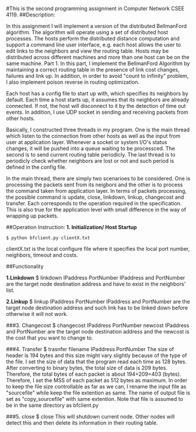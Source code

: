 #This is the second programming assignment in Computer Network CSEE 4119. 
##Description:

In this assignment  I will implement a version of the distributed Bellman­Ford algorithm. The algorithm will operate using a set of distributed host processes. The hosts perform the distributed distance computation and support a command line user interface, e.g. each host allows the user to edit links to the neighbors and view the routing table. Hosts may be distributed across different machines and more than one host can be on the same machine.
Part 1.
​In this part, I implement the BellmanFord Algorithm by maintaining a correct routing table in the presence of link cost changes, failures and link up. In addition, in order to avoid "count to infinity" problem, I also implement poison reverse in routing optimization. 

Each host has a config file to start up with, which specifies its neighbors by default. Each time a host starts up, it assumes that its neighbors are already connected. If not, the host will disconnect to it by the detection of time out events. In addition, I use UDP socket in sending and receiving packets from other hosts. 

Basically, I constructed three threads in my program. One is the main thread which listen to the connection from other hosts as well as the input from user at application layer. Whenever a socket or system I/O's status changes, it will be pushed into a queue waiting to be processced.  The second is to send current routing table periodicly. The last thread is to periodicly check whether neighbors are lost or not and such period is defined in the config file. 

In the main thread, there are simply two scenarioes to be considered. One is processing the packets sent from its neigbors and the other is to process the command taken from application layer. In terms of packets processing, the possible command is update, close, linkdown, linkup, changecost and transfer. Each corresponds to the operation required in the specification. This is also true for the application level with small difference in the way of wrapping up packets. 


##Operation Instruction:
**1. Initialization/ Host Startup**
```
$ python bfclient.py clientX.txt
```
clientX.txt is the local configure file where it specifies the local port number, neighbors, timeout and costs.

##Functionality 	

**1.Linkdown**
$ linkdown IPaddress PortNumber
IPaddress and PortNumber are the target node destination address and have to exist in the neighbors' list. 

**2.Linkup**
$ linkup IPaddress PortNumber
IPaddress and PortNumber are the target node destination address and such link has to be linked down before otherwise it will not work.

###3. Changecost
$ changecost IPaddress PortNumber newcost
IPaddress and PortNumber are the target node destination address and the newcost is the cost that you want to change to. 

###4. Transfer
$ trasnfer filename IPaddress PortNumber
The size of header is 194 bytes and this size might vary slightly because of the type of the file. I set the size of data that the program read each time as 128 bytes. After converting to binary bytes, the total size of data is 209 bytes. Therefore, the total bytes of each packet is about 194+209=403 (bytes). Therefore, I set the MSS of each packet as 512 bytes as maximum. In order to keep the file size controllable as far as we can, I rename the input file as "sourcefile" while keep the file extention as same. The name of output file is set as "copy_sourcefile" with same extention. Note that file is assumed to be in the same directory as bfclient.py

###5. close
$ close
This will shutdown current node. Other nodes will detect this and then delete its information in their routing table.


